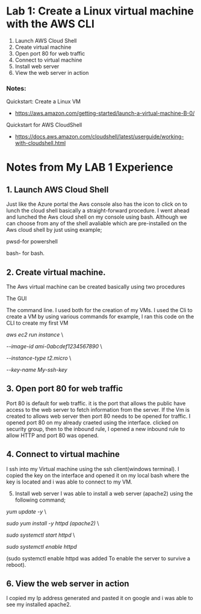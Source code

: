 # Lab 1: Create a Linux virtual machine with the AWS CLI

1. Launch AWS Cloud Shell
3. Create virtual machine
4. Open port 80 for web traffic
5. Connect to virtual machine
6. Install web server
7. View the web server in action

### Notes:

Quickstart: Create a Linux VM
* https://aws.amazon.com/getting-started/launch-a-virtual-machine-B-0/

Quickstart for AWS CloudShell
* https://docs.aws.amazon.com/cloudshell/latest/userguide/working-with-cloudshell.html

# Notes from My LAB 1 Experience 

## 1. Launch AWS Cloud Shell
Just like the Azure portal the Aws console also has the icon to click on to lunch the cloud shell basically a straight-forward procedure. I went ahead and lunched the Aws cloud shell on my console using bash. Although we can choose from any of the shell avaliable which are pre-installed on the Aws cloud shell by just using example;

pwsd-for powershell

bash- for bash.

## 2. Create virtual machine.
The Aws virtual machine can be created basically using two procedures

The GUI 

The command line. I used both for the creation of my VMs. I used the Cli to create a VM by using various commands for example, I ran this code on the CLI to create my first VM

*aws ec2 run instance* \

*--image-id ami-0abcdef1234567890* \

*--instance-type t2.micro* \

*--key-name My-ssh-key*



## 3. Open port 80 for web traffic
Port 80 is default for web traffic. it is the port that allows the public have access to the web server to fetch information from the server. If the Vm is created to allows web server then port 80 needs to be opened for traffic. I opened port 80 on my already craeted using the interface. clicked on security group, then to the inbound rule, I opened a new inbound rule to allow HTTP and port 80 was opened.

## 4. Connect to virtual machine
I ssh into my Virtual machine using the ssh client(windows terminal). I copied the key on the interface and opened it on my local bash where the key is located and i was able to connect to my VM.

5. Install web server
I was able to install a web server (apache2) using the following command;

*yum update -y* \

*sudo yum install -y httpd (apache2)* \

*sudo systemctl start httpd* \

*sudo systemctl enable httpd*

(sudo systemctl enable httpd  was added To enable the server to survive a reboot).

## 6. View the web server in action
I copied my Ip address generated and pasted it on google and i was able to see my installed apache2.